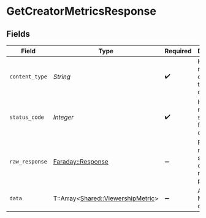# GetCreatorMetricsResponse


## Fields

| Field                                                                         | Type                                                                          | Required                                                                      | Description                                                                   |
| ----------------------------------------------------------------------------- | ----------------------------------------------------------------------------- | ----------------------------------------------------------------------------- | ----------------------------------------------------------------------------- |
| `content_type`                                                                | *String*                                                                      | :heavy_check_mark:                                                            | HTTP response content type for this operation                                 |
| `status_code`                                                                 | *Integer*                                                                     | :heavy_check_mark:                                                            | HTTP response status code for this operation                                  |
| `raw_response`                                                                | [Faraday::Response](https://www.rubydoc.info/gems/faraday/Faraday/Response)   | :heavy_minus_sign:                                                            | Raw HTTP response; suitable for custom response parsing                       |
| `data`                                                                        | T::Array<[Shared::ViewershipMetric](../../models/shared/viewershipmetric.md)> | :heavy_minus_sign:                                                            | A list of Metric objects                                                      |